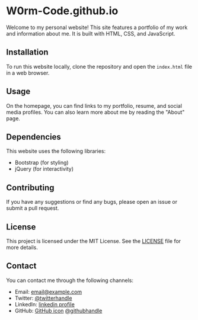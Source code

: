 # W0rm-Code.github.io

Welcome to my personal website! This site features a portfolio of my work and information about me. It is built with HTML, CSS, and JavaScript.

## Installation

To run this website locally, clone the repository and open the `index.html` file in a web browser.

## Usage

On the homepage, you can find links to my portfolio, resume, and social media profiles. You can also learn more about me by reading the "About" page.

## Dependencies

This website uses the following libraries:

- Bootstrap (for styling)
- jQuery (for interactivity)

## Contributing

If you have any suggestions or find any bugs, please open an issue or submit a pull request.

## License

This project is licensed under the MIT License. See the [LICENSE](LICENSE) file for more details.

## Contact

You can contact me through the following channels:

- Email: [email@example.com](mailto:email@example.com)
- Twitter: [@twitterhandle](https://twitter.com/twitterhandle)
- LinkedIn: [linkedin profile](https://linkedin.com/in/linkedin-profile)
- GitHub: [GitHub icon](https://cdn.jsdelivr.net/npm/simple-icons@3.0.1/icons/github.svg) [@githubhandle](https://github.com/githubhandle)
